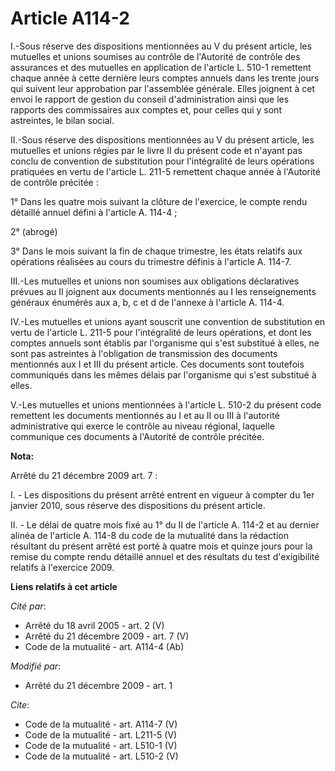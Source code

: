 # Article A114-2

I.-Sous réserve des dispositions mentionnées au V du présent article, les mutuelles et unions soumises au contrôle de
l'Autorité de contrôle des assurances et des mutuelles en application de l'article L. 510-1 remettent chaque année à cette
dernière leurs comptes annuels dans les trente jours qui suivent leur approbation par l'assemblée générale. Elles joignent à
cet envoi le rapport de gestion du conseil d'administration ainsi que les rapports des commissaires aux comptes et, pour
celles qui y sont astreintes, le bilan social. 

II.-Sous réserve des dispositions mentionnées au V du présent article, les mutuelles et unions régies par le livre II du
présent code et n'ayant pas conclu de convention de substitution pour l'intégralité de leurs opérations pratiquées en vertu
de l'article L. 211-5 remettent chaque année à l'Autorité de contrôle précitée : 

1° Dans les quatre mois suivant la clôture de l'exercice, le compte rendu détaillé annuel défini à l'article A. 114-4 ; 

2° (abrogé) 

3° Dans le mois suivant la fin de chaque trimestre, les états relatifs aux opérations réalisées au cours du trimestre définis
à l'article A. 114-7. 

III.-Les mutuelles et unions non soumises aux obligations déclaratives prévues au II joignent aux documents mentionnés au I
les renseignements généraux énumérés aux a, b, c et d de l'annexe à l'article A. 114-4. 

IV.-Les mutuelles et unions ayant souscrit une convention de substitution en vertu de l'article L. 211-5 pour l'intégralité
de leurs opérations, et dont les comptes annuels sont établis par l'organisme qui s'est substitué à elles, ne sont pas
astreintes à l'obligation de transmission des documents mentionnés aux I et III du présent article. Ces documents sont
toutefois communiqués dans les mêmes délais par l'organisme qui s'est substitué à elles.

V.-Les mutuelles et unions mentionnées à l'article L. 510-2 du présent code remettent les documents mentionnés au I et au II
ou III à l'autorité administrative qui exerce le contrôle au niveau régional, laquelle communique ces documents à l'Autorité
de contrôle précitée.

**Nota:**

Arrêté du 21 décembre 2009 art. 7 : 

I. - Les dispositions du présent arrêté entrent en vigueur à compter du 1er janvier 2010, sous réserve des dispositions du
présent article.

II. - Le délai de quatre mois fixé au 1° du II de l'article A. 114-2 et au dernier alinéa de l'article A. 114-8 du code de la
mutualité dans la rédaction résultant du présent arrêté est porté à quatre mois et quinze jours pour la remise du compte
rendu détaillé annuel et des résultats du test d'exigibilité relatifs à l'exercice 2009.

**Liens relatifs à cet article**

_Cité par_:

  - Arrêté du 18 avril 2005 - art. 2 (V)
  - Arrêté du 21 décembre 2009 - art. 7 (V)
  - Code de la mutualité - art. A114-4 (Ab)

_Modifié par_:

  - Arrêté du 21 décembre 2009 - art. 1

_Cite_:

  - Code de la mutualité - art. A114-7 (V)
  - Code de la mutualité - art. L211-5 (V)
  - Code de la mutualité - art. L510-1 (V)
  - Code de la mutualité - art. L510-2 (V)
